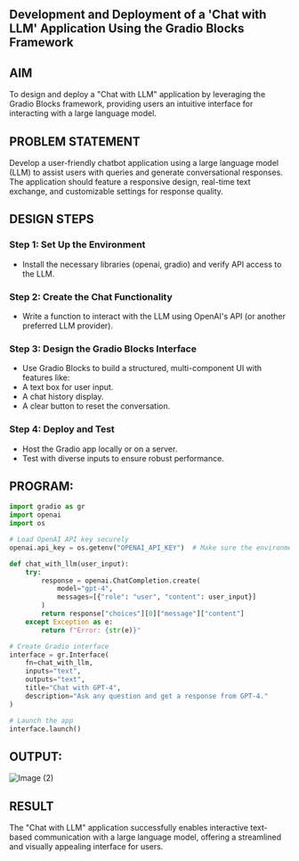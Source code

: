 ## Development and Deployment of a 'Chat with LLM' Application Using the Gradio Blocks Framework
## AIM
To design and deploy a "Chat with LLM" application by leveraging the Gradio Blocks framework, providing users an intuitive interface for interacting with a large language model.

## PROBLEM STATEMENT
Develop a user-friendly chatbot application using a large language model (LLM) to assist users with queries and generate conversational responses. The application should feature a responsive design, real-time text exchange, and customizable settings for response quality.

## DESIGN STEPS
### Step 1: Set Up the Environment
- Install the necessary libraries (openai, gradio) and verify API access to the LLM.
### Step 2: Create the Chat Functionality
 - Write a function to interact with the LLM using OpenAI's API (or another preferred LLM provider).
### Step 3: Design the Gradio Blocks Interface
 - Use Gradio Blocks to build a structured, multi-component UI with features like:
 - A text box for user input.
 - A chat history display.
 - A clear button to reset the conversation.
### Step 4: Deploy and Test
 - Host the Gradio app locally or on a server.
 - Test with diverse inputs to ensure robust performance.

## PROGRAM:
```python
import gradio as gr
import openai
import os

# Load OpenAI API key securely
openai.api_key = os.getenv("OPENAI_API_KEY")  # Make sure the environment variable is set

def chat_with_llm(user_input):
    try:
        response = openai.ChatCompletion.create(
            model="gpt-4",
            messages=[{"role": "user", "content": user_input}]
        )
        return response["choices"][0]["message"]["content"]
    except Exception as e:
        return f"Error: {str(e)}"

# Create Gradio interface
interface = gr.Interface(
    fn=chat_with_llm,
    inputs="text",
    outputs="text",
    title="Chat with GPT-4",
    description="Ask any question and get a response from GPT-4."
)

# Launch the app
interface.launch()
```
## OUTPUT:
![Image (2)](https://github.com/user-attachments/assets/04ea865e-e045-497d-a6f3-6409050988e7)


## RESULT
The "Chat with LLM" application successfully enables interactive text-based communication with a large language model, offering a streamlined and visually appealing interface for users.
